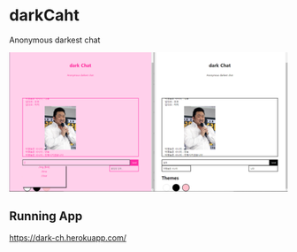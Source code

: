 # darkCaht

Anonymous darkest chat

![introImage](/introduce.png)

## Running App

https://dark-ch.herokuapp.com/
